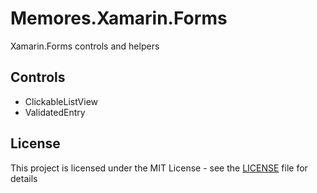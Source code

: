 # Memores.Xamarin.Forms
Xamarin.Forms controls and helpers
## Controls
* ClickableListView
* ValidatedEntry
## License
This project is licensed under the MIT License - see the [LICENSE](LICENSE) file for details
